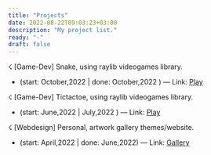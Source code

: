 ```yaml
---
title: "Projects"
date: 2022-08-22T09:03:23+03:00
description: "My project list."
ready: "-"
draft: false
---
```


&#9735; [Game-Dev] Snake, using raylib videogames library.
- (start: October,2022 | done: October,2022 ) &mdash; Link: [Play](../extra/raylib_snake-webasm/)

&#9735; [Game-Dev] Tictactoe, using raylib videogames library.
- (start: June,2022 | July,2022 ) &mdash; Link: [Play](../extra/raylib_tictactoe-webasm/)

&#9735; [Webdesign] Personal, artwork gallery themes/website.
- (start: April,2022 | done: June,2022) &mdash; Link: [Gallery](https://solmazfs.github.io/gallery/)

